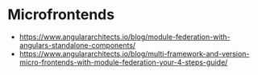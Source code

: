 # Microfrontends

- https://www.angulararchitects.io/blog/module-federation-with-angulars-standalone-components/
- https://www.angulararchitects.io/blog/multi-framework-and-version-micro-frontends-with-module-federation-your-4-steps-guide/
